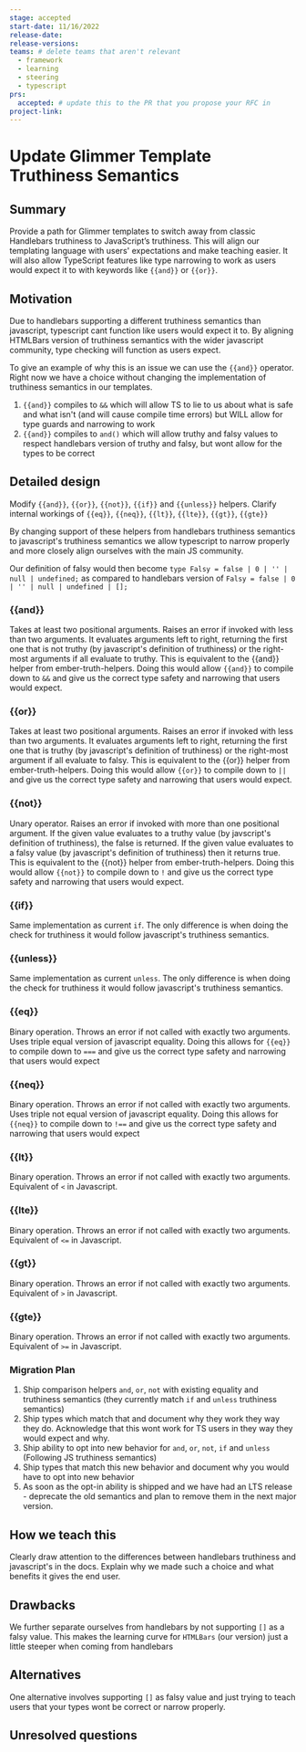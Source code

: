 ```yaml
---
stage: accepted
start-date: 11/16/2022
release-date: 
release-versions:
teams: # delete teams that aren't relevant
  - framework
  - learning
  - steering
  - typescript
prs:
  accepted: # update this to the PR that you propose your RFC in
project-link:
---
```


<!--- 
Directions for above: 

stage: Leave as is
start-date: Fill in with today's date, 2032-12-01T00:00:00.000Z
release-date: Leave as is
release-versions: Leave as is
teams: Include only the [team(s)](README.md#relevant-teams) for which this RFC applies
prs:
  accepted: Fill this in with the URL for the Proposal RFC PR
project-link: Leave as is
-->

# Update Glimmer Template Truthiness Semantics

## Summary

Provide a path for Glimmer templates to switch away from classic Handlebars truthiness to JavaScript’s truthiness. This will align our templating language with users' expectations and make teaching easier. It will also allow TypeScript features like type narrowing to work as users would expect it to with keywords like `{{and}}` or `{{or}}`.

## Motivation

Due to handlebars supporting a different truthiness semantics than javascript, typescript cant function like users would expect it to. 
By aligning HTMLBars version of truthiness semantics with the wider javascript community, type checking will function as users expect. 

To give an example of why this is an issue we can use the `{{and}}` operator. Right now we have a choice without changing the implementation of truthiness semantics in our templates.
1) `{{and}}` compiles to `&&` which will allow TS to lie to us about what is safe and what isn't (and will cause compile time errors) but WILL allow for type guards and narrowing to work
2) `{{and}}` compiles to `and()` which will allow truthy and falsy values to respect handlebars version of truthy and falsy, but wont allow for the types to be correct

## Detailed design

Modify `{{and}}`, `{{or}}`, `{{not}}`, `{{if}}` and `{{unless}}` helpers. Clarify internal workings of `{{eq}}`, `{{neq}}`, `{{lt}}`, `{{lte}}`, `{{gt}}`, `{{gte}}`

By changing support of these helpers from handlebars truthiness semantics to javascript's truthiness semantics we allow typescript to narrow properly and more closely align ourselves with the main JS community.

Our definition of falsy would then become `type Falsy = false | 0 | '' | null | undefined;` as compared to handlebars version of `Falsy = false | 0 | '' | null | undefined | [];`

### {{and}}
Takes at least two positional arguments. Raises an error if invoked with less than two arguments. It evaluates arguments left to right, returning the first one that is not truthy (by javascript's definition of truthiness) or the right-most arguments if all evaluate to truthy. This is equivalent to the {{and}} helper from ember-truth-helpers. Doing this would allow `{{and}}` to compile down to `&&` and give us the correct type safety and narrowing that users would expect.

### {{or}}
Takes at least two positional arguments. Raises an error if invoked with less than two arguments. It evaluates arguments left to right, returning the first one that is truthy (by javascript's definition of truthiness) or the right-most argument if all evaluate to falsy. This is equivalent to the {{or}} helper from ember-truth-helpers. Doing this would allow `{{or}}` to compile down to `||` and give us the correct type safety and narrowing that users would expect.

### {{not}}
Unary operator. Raises an error if invoked with more than one positional argument. If the given value evaluates to a truthy value (by javscript's definition of truthiness), the false is returned. If the given value evaluates to a falsy value (by javascript's definition of truthiness) then it returns true. This is equivalent to the {{not}} helper from ember-truth-helpers. Doing this would allow `{{not}}` to compile down to `!` and give us the correct type safety and narrowing that users would expect.

### {{if}}
Same implementation as current `if`. The only difference is when doing the check for truthiness it would follow javascript's truthiness semantics.

### {{unless}}
Same implementation as current `unless`. The only difference is when doing the check for truthiness it would follow javascript's truthiness semantics.

### {{eq}}
Binary operation. Throws an error if not called with exactly two arguments. Uses triple equal version of javascript equality. Doing this allows for `{{eq}}` to compile down to `===` and give us the correct type safety and narrowing that users would expect

### {{neq}}
Binary operation. Throws an error if not called with exactly two arguments. Uses triple not equal version of javascript equality. Doing this allows for `{{neq}}` to compile down to `!==` and give us the correct type safety and narrowing that users would expect

### {{lt}}
Binary operation. Throws an error if not called with exactly two arguments. Equivalent of `<` in Javascript.

### {{lte}}
Binary operation. Throws an error if not called with exactly two arguments. Equivalent of `<=` in Javascript.

### {{gt}}
Binary operation. Throws an error if not called with exactly two arguments. Equivalent of `>` in Javascript.

### {{gte}}
Binary operation. Throws an error if not called with exactly two arguments. Equivalent of `>=` in Javascript.

### Migration Plan
1. Ship comparison helpers `and`, `or`, `not` with existing equality and truthiness semantics (they currently match `if` and `unless` truthiness semantics)
2. Ship types which match that and document why they work they way they do. Acknowledge that this wont work for TS users in they way they would expect and why.
3. Ship ability to opt into new behavior for `and`, `or`, `not`, `if` and `unless` (Following JS truthiness semantics)
4. Ship types that match this new behavior and document why you would have to opt into new behavior
5. As soon as the opt-in ability is shipped and we have had an LTS release - deprecate the old semantics and plan to remove them in the next major version.


## How we teach this

Clearly draw attention to the differences between handlebars truthiness and javascript's in the docs. Explain why we made such a choice and what benefits it gives the end user. 

## Drawbacks

We further separate ourselves from handlebars by not supporting `[]` as a falsy value. This makes the learning curve for `HTMLBars` (our version) just a little steeper when coming from handlebars

## Alternatives

One alternative involves supporting `[]` as falsy value and just trying to teach users that your types wont be correct or narrow properly.

## Unresolved questions

